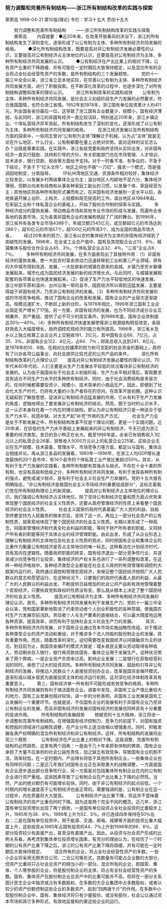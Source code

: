 ### 努力调整和完善所有制结构——浙江所有制结构改革的实践与探索
章荣高
1998-04-21
第10版(理论)
专栏：学习十五大  贯彻十五大

　　努力调整和完善所有制结构
　　——浙江所有制结构改革的实践与探索
　　章荣高
　　内容提要：●近20年来，在改革开放春风的沐浴下，浙江的所有制结构发生了深刻变化，逐渐形成了以公有制为主体、多种所有制经济共同发展的格局。
　　●深化所有制结构改革，既要提高对非公有制经济发展必要性的认识，又要提高对公有制经济占主体地位的认识，还要提高对公有制经济为主体、多种所有制经济共同发展的认识。
　　●公有制经济在产出比重上的相对下降，公有资产比重的下降趋缓、并有可能在一定时期后大致保持稳定，以及混合所有的企业将占全社会经营性资产的多数，是所有制结构的三个发展趋势。
　　党的十一届三中全会以来，浙江省立足本地实际，在完善以公有制为主体、多种所有制经济共同发展方面，进行了积极探索。在不断深化改革的过程中，也逐步深化了对所有制结构调整和改革的理论认识。
　　浙江所有制改革的实践和成效
　　公有制为主体、多种所有制经济共同发展，是社会主义初级阶段生产力发展的必然要求，符合我国国情，也符合浙江省情。1952年到1978年，浙江国有单位投资累计人均411元，列全国各省份最后一位，这导致了浙江国有企业数量少，规模小，国有经济薄弱。与此同时，浙江的非国有经济一直比较活跃，特别是近20年来，浙江乡镇企业、个体私营经济异军突起，所有制结构发生了深刻的变化，逐渐形成了以公有制为主体、多种所有制经济共同发展的格局。
　　在浙江经济发展以及所有制结构方面的探索中，一些同志曾对“公有制为主体”理解过于机械，认为占“主体”就是无论在什么地区、什么行业，公有制都要在量上占绝对优势。面对这样的议论怎么办？出路是尊重实践。在实践中，浙江各级党委和政府坚持从实际出发，对非国有经济一直实行鼓励、扶持和引导的方针。有关职能部门也在市场管理、人才培训、技术进步、银行贷款、税收等方面给予支持。对于一时看不准、有争议的，不急于下结论，不急于下“红头文件”。地区之间也不搞“一刀切”，强求一个模式，而是强调因地制宜，分类指导。
　　环杭州湾地区交通、资源条件相对较好，集体经济比较发达，以发展乡村两级集体企业为主；温台地区人均耕地不足六分，集体经济薄弱，但群众向来有经商和从事各种家庭工副业的习惯，以发展个体、家庭经营为主；其他地区则各种所有制形式兼而有之。在非国有经济发展到一定水平以后，各地普遍开展上台阶、上档次、上规模和规范提高的工作。温台地区从1984年起，在家庭工业和个体私营企业的基础上，开始了股份合作制的探索与实践。
　　多种经济成分的蓬勃发展，带动商品市场和其他专业市场的形成与发展，而遍布全省各地的各类市场，又为各类非国有企业的发展构筑起了广阔的舞台。到1996年，浙江省共有各类专业市场4388个，年成交额2545亿元，成交额超亿元的市场达到286个，超10亿元的市场57个，超100亿元的市场3个，成为全国的商品市场大省。
　　经过20年来的努力，浙江省以农村集体经济为主体的非国有经济得到了突破性的发展。1996年，在全省工业总产值中，国有及其控股企业占13．6％，城镇集体与股份合作企业占45．3％，个体私营企业占32．4％，“三资”企业占8．7％。
　　多种所有制经济共同发展，在多方面表现出了其独特作用：（1）非国有经济的蓬勃发展，使一大批农村富余劳动力迅速转移到工业和第三产业领域，原有的大中城市得到改造、发展，一大批崭新的城镇在原来的县城、乡镇乃至穷乡僻壤发展起来。城市化成为国民经济发展的新的经济增长点。与此同时，与城镇发展相配套的各项事业也快速发展起来。（2）促进了生产力水平较低地区的快速发展。浙江中部平原和温州、台州沿海一带的县市，国民经济所以得到迅猛发展，主要是得益于非国有经济，乃至非公有制经济的发展。（3）多种所有制经济共同发展形成的市场竞争格局，推动了国有企业的改革和发展，国有企业的产业层次逐渐提高，规模迅速扩大，不断跃上新的台阶。与1978年相比，1996年浙江国有工业企业固定资产增长了17倍。另一方面，非国有经济的发展，也为不同经济成分企业互相兼并、资产重组，提供了必不可少的现实条件。到1996年底，国有企业改制面达30％—40％。（4）多种所有制经济快速发展使得浙江税源结构明显改变，各级财政收入大幅度增长，政府调控宏观经济的能力有所提高。1996年，浙江省乡及乡以上独立核算工业企业共上交税收181．2亿元，其中国有企业66．7亿元，占35．3％，非国有企业122．4亿元，占64．7％；财政总收入达到291．8亿元，是1978年的10．6倍。在相对比较雄厚的财力和可支配的社会资金的基础上，政府有了兴办各项公益事业、向社会提供比较充足的公共产品的条件。
　　深化所有制结构改革的几点理论认识
　　提高对非公有制经济发展必要性的理论认识。70年代末80年代初，人们主要是从生产力发展水平较低的状况看待非公有制经济的发展的。认为由于我国尚处于社会主义初级阶段，生产力水平相对落后，客观要求具有适合不同生产力水平的多种所有制经济。同时，由于社会消费结构是多层次的，任何时候都需要投资少、规模小、技术简单的小商品生产，因此，即便到了社会化大生产时代，仍将有大量的小生产者存在的空间。在改革开放初期，这种认识无疑起到了解放思想、促进非公有制经济迅猛发展的作用，它从有利于生产力发展的角度，逻辑地得出了要发展非公有制经济的结论。然而，囿于当时的认识水平，这一认识本身存在着一个内在的理论缺陷，即认为非公有制经济只是一种适合于低生产力水平、拾遗补缺、对大生产起“补充”作用的生产方式。
　　社会生产力总是处于不断发展之中，所有制结构改革不仅是个理论问题，更是一个实践问题。近20年来，在较低的生产力水平基础上发展起来的非公有制经济，今天已成为浙江重要的经济类型，昔日的丑小鸭正在长大。截至1996年底，全省已有销售收入1亿元以上的私营企业26家，销售收入5000万元以上的私营企业225家。这些企业无论在生产规模、技术装备、管理水平、市场竞争力等方面，都足以与国有、集体企业相提并论。再从浙江各县的发展看，1980年—1996年，在浙江人均GDP增长速度最快的20个县市中，有14个县市的个体私营工业产值比重超过50％。其实，从有利于生产力发展的实践看，各种所有制都有其强点与弱点，不存在十全十美的所有制，也没有高级和低级之分，多种所有制经济共同发展，有利于发挥各种所有制的强点，避免或减少弱点，是有利于社会主义社会生产力发展的。党的十五大报告明确指出，“非公有制经济是我国社会主义市场经济的重要组成部分”，这标志着我们党在所有制结构理论上的新突破。
　　提高对公有制经济占主体地位的理论认识。我们强调公有制经济占主体地位，除了坚持公有制经济在量和质方面占优势来体现整个国民经济的社会主义性质外，还要从政府管理经济的性质上来看整个国民经济的社会主义性质。
　　社会主义国家的政府代表着最广大人民的利益，自始至终要坚持为人民服务的根本宗旨，坚持了这一点，再加上一部分社会资产的公有制性质，就客观地体现了整个国民经济的社会主义性质。长期以来形成了一种观念，将国家管理经济和代表全社会利益的职能，等同于财产所有者的职能，又将财产所有者的职能等同于具体企业的经济管理职能。由此出发，形成了从企业形态上理解公有制经济的主体地位及社会主义性质的观点，同时把国有企业和集体企业的比重作为衡量公有制经济是否占主体地位的唯一标志。这种看法在计划经济时代，具有其内在逻辑性。随着政府职能的转变，国有经济退出一部分竞争性行业，并逐渐减少向竞争性行业投资，集体经济的产权关系也进行了一系列调整和改革。在这样一种经济格局中，各种经济类型企业都是在社会主义政府的有效管理和调控的大框架内运行的，政府通过调控和管理宏观经济，来保证整个国民经济按照广大人民群众的意志和愿望运行。在这种状况下，只要我们的政府代表着人民的利益，从最广大的人民群众的利益出发，不断提供日益增加的社会公共产品和有效地管理着整个宏观经济，只要执政党和政权的性质没有变，那么就从根本上决定了整个国民经济的社会主义性质。
　　提高对公有制经济为主体、多种所有制经济共同发展的理论认识。首先，多种所有制经济共同发展有利于发展生产力。党的十一届三中全会以来，党和国家果断地取消了约束劳动者个人创业积极性的各种禁锢，使我国农村生产力发展空前活跃。劳动者个人与生产要素的直接结合，可以最大限度地运用各种资源，提高效率，进而有利于加快社会主义社会生产力的发展。
　　其次，多种所有制经济共同发展，对于国有企业通过资本市场实施战略性改组，对于推动各种类型企业的资产流动和重组，对于推进多个法人持股的股份制企业的发展，具有重要作用。而且，随着改革的深化，迫切需要改变我国经济以间接融资为主的状况。到目前为止，我国资金循环的模式大致是：城乡居民主要以劳动取得各种收入，劳动剩余存入银行，银行再贷款给国有、集体企业用于发展生产。这种状况带来了两个弊病，一是企业资产负债率过高，影响企业发展；二是银行在获取经营利润的同时，承担了过大的投资风险。多种所有制经济共同发展，鼓励和引导非公有制经济的发展，将推动人民群众个人直接投资创办企业，改革我国资金循环模式，逐渐形成以城乡居民为直接投资主体的经济运行机制，这对深化经济体制改革具有重要意义。
　　第三，国有经济单一所有制不可能形成有效竞争的格局，多种所有制经济共同发展则有利于搞活国有企业。调查中发现，非国有工业产值比重较大的地方，国有工业发展也相对较快，进一步的分析表明，非国有工业发展是国有工业发展的一个重要环节。也就是说，不仅国有企业的发展有利于非国有企业乃至非公有制企业的发展，而且非国有经济的发展对国有经济的发展也同样具有十分重要的促进作用。
　　所有制结构的发展趋势
　　根据党的十五大精神，浙江将进一步调整和完善所有制结构，在增强国有经济控制力、竞争力的前提下，对国有独资和控股的领域进行战略性调整，在产业分布上适当收缩以增强重点。同时，积极发展各类产权明确的混合所有制经济和非公有制经济。这样，所有制结构的发展将出现三个趋势：
　　公有制经济在产出比重上的相对下降。这是调整、完善所有制结构的必然趋势。这里有两个因素：一是由于几十年来原有体制的弊病，国有企业承担了大量不应承担的社会公益性责任，加之缺乏有效竞争，导致国有企业机制不活，效率较低，在一定时期内，产出增长将低于其他所有制企业，一些集体企业也有同样的问题；二是近几年我们对国有企业正在采取重大的战略调整，一方面是国有企业逐步退出部分竞争性行业，另一方面是对包括集体所有制企业在内的公有制企业进行资产重组。这些因素导致了公有制企业在产出比重上下降的必然性。当然，产出的绝对额仍有可能增长较快。同时，由于非公有制经济的起点较低，一个时期内的增长速度高于公有制经济也是正常的。需要强调的是，公有制企业在这一过程中，内在质量将大大提高。
　　公有制经济产出比重下降，但这并不意味着公有制经济的资产比重也同时下降。因为这是两个完全不同的概念。近几年，浙江国有单位投资增长出现了两个趋势，一是国有单位投资占全社会投资的比重稳步上升，1985年为38．6％，1996年上升为52．5％，并已连续四年保持在50％左右；二是在国有单位投资中，用于能源、交通、邮电、城建等方面的投资比重大幅度上升，这些投资从1985年占国有投资的44．7％上升到1996年的66．6％，这部分投资较少有直接产出，甚至没有直接产出。因此，从投资与社会资产形成的比例关系看，再考虑到集体单位投资增长因素，有充分的理由认为，在经历了一个时期的公有资产比重下降之后，浙江的公有资产比重下降将趋缓，并有可能在一定时期后大致保持稳定。
　　混合所有的企业，将占全社会经营性资产的多数。一些小企业将采用无限责任公司、二合公司等形式，其数量有可能占企业数的大部分，但资产比重将只占社会总资产的相当小的一部分。混合所有的企业，即国家、集体、个人等参股的企业，将是股份制企业的主体，将占有全社会经营性资产的多数。国有、集体资产在股份制企业总资产中的比重可能并不高，但将在一部分关系国计民生企业中独资或占有多数股权，在多数的大企业集团中占多数股权，或者以较少的资产份额控制这些企业的多数资产，起到“四两拨千斤”的作用。在多数中小型股份制企业中，国有、集体经济将只有少量股份，或没有股份，社会公众通过资本市场和其它多种形式，有效地监督和约束这些企业的运行。
